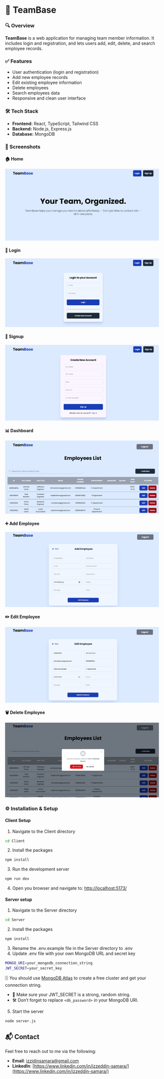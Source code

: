 #  🤝 TeamBase

### 🔍 Overview
**TeamBase** is a web application for managing team member information. It includes login and registration, and lets users add, edit, delete, and search employee records.

### ✅ Features

- User authentication (login and registration)
- Add new employee records
- Edit existing employee information
- Delete employees
- Search employees data
- Responsive and clean user interface

### 🛠️ Tech Stack

- **Frontend:** React, TypeScript, Tailwind CSS
- **Backend:** Node.js, Express.js
- **Database:** MongoDB

### 📸 Screenshots

#### 🏠 Home
![Home](https://github.com/Izzeddin-Samara/TeamBase/blob/main/Screenshots/Home.png)

#### 🔐 Login
![Login Page](https://github.com/Izzeddin-Samara/TeamBase/blob/main/Screenshots/Login.png)

#### 📝 Signup
![Signup](https://github.com/Izzeddin-Samara/TeamBase/blob/main/Screenshots/Signup.png)

#### 📊 Dashboard
![Dashboard](https://github.com/Izzeddin-Samara/TeamBase/blob/main/Screenshots/Dashboard.png)

#### ➕ Add Employee
![AddEmployee](https://github.com/Izzeddin-Samara/TeamBase/blob/main/Screenshots/AddEmployee.png)

#### ✏️ Edit Employee
![EditEmployee](https://github.com/Izzeddin-Samara/TeamBase/blob/main/Screenshots/EditEmployee.png)

#### 🗑 Delete Employee
![DeleteEmployee](https://github.com/Izzeddin-Samara/TeamBase/blob/main/Screenshots/DeleteEmployee.png)

### ⚙️ Installation & Setup

#### Client Setup

1. Navigate to the Client directory
```bash
cd Client
```

2. Install the packages
```bash
npm install
```

3. Run the development server

```bash
npm run dev
```

4. Open you browser and navigate to:
[http://localhost:5173/](http://localhost:5173/)
   

#### Server setup

1. Navigate to the Server directory
```bash
cd Server
```

2. Install the packages
```bash
npm install
```
3. Rename the .env.example file in the Server directory to .env
4. Update .env file with your own MongoDB URL and secret key
```bash
MONGO_URI=your_mongodb_connection_string
JWT_SECRET=your_secret_key
```
🗄️ You should use [MongoDB Atlas](https://www.mongodb.com/cloud/atlas) to create a free cluster and get your connection string.

- 🔐 Make sure your JWT_SECRET is a strong, random string.
- 🛠️ Don’t forget to replace `<db_password>` in your MongoDB URI.

5. Start the server
```bash
node server.js
```

 ## 📬 Contact

Feel free to reach out to me via the following:

- **Email**: [izzidinsamara@gmail.com](mailto:izzidinsamara@gmail.com)
- **LinkedIn**: [https://www.linkedin.com/in/izzeddin-samara/](https://www.linkedin.com/in/izzeddin-samara/)












